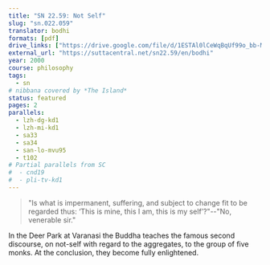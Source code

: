 ```yaml
---
title: "SN 22.59: Not Self"
slug: "sn.022.059"
translator: bodhi
formats: [pdf]
drive_links: ["https://drive.google.com/file/d/1ESTAl0lCeWqBqUf99o_bb-MpSi93d365"]
external_url: "https://suttacentral.net/sn22.59/en/bodhi"
year: 2000
course: philosophy
tags:
  - sn
# nibbana covered by *The Island*
status: featured
pages: 2
parallels:
  - lzh-dg-kd1
  - lzh-mi-kd1
  - sa33
  - sa34
  - san-lo-mvu95
  - t102
# Partial parallels from SC
#  - cnd19
#  - pli-tv-kd1
---
```


> "Is what is impermanent, suffering, and subject to change fit to be regarded thus: ‘This is mine, this I am, this is my self’?"--"No, venerable sir."

In the Deer Park at Varanasi the Buddha teaches the famous second discourse, on not-self with regard to the aggregates, to the group of five monks. At the conclusion, they become fully enlightened.

